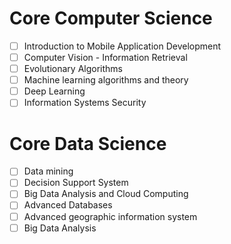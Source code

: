 # Core Computer Science
- [ ] Introduction to Mobile Application Development
- [ ] Computer Vision - Information Retrieval
- [ ] Evolutionary Algorithms 
- [ ] Machine learning algorithms and theory 
- [ ] Deep Learning
- [ ] Information Systems Security 

# Core Data Science
- [ ] Data mining 
- [ ] Decision Support System 
- [ ] Big Data Analysis and Cloud Computing 
- [ ] Advanced Databases
- [ ] Advanced geographic information system
- [ ] Big Data Analysis
